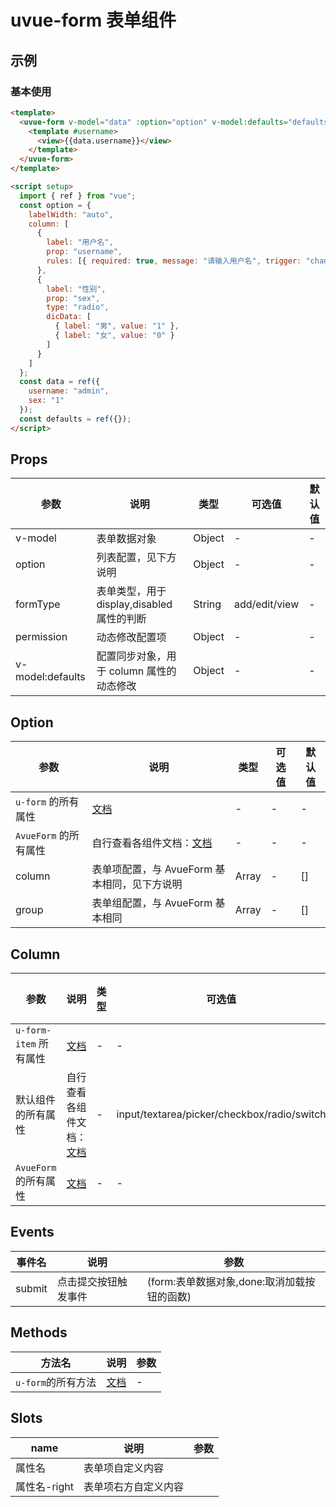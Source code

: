 # uvue-form 表单组件

## 示例

### 基本使用

```html
<template>
  <uvue-form v-model="data" :option="option" v-model:defaults="defaults" @submit="handleSubmit">
    <template #username>
      <view>{{data.username}}</view>
    </template>
  </uvue-form>
</template>

<script setup>
  import { ref } from "vue";
  const option = {
    labelWidth: "auto",
    column: [
      {
        label: "用户名",
        prop: "username",
        rules: [{ required: true, message: "请输入用户名", trigger: "change" }]
      },
      {
        label: "性别",
        prop: "sex",
        type: "radio",
        dicData: [
          { label: "男", value: "1" },
          { label: "女", value: "0" }
        ]
      }
    ]
  };
  const data = ref({
    username: "admin",
    sex: "1"
  });
  const defaults = ref({});
</script>
```

## Props

| 参数             | 说明                                       | 类型   | 可选值        | 默认值 |
| ---------------- | ------------------------------------------ | ------ | ------------- | ------ |
| v-model          | 表单数据对象                               | Object | -             | -      |
| option           | 列表配置，见下方说明                       | Object | -             | -      |
| formType         | 表单类型，用于 display,disabled 属性的判断 | String | add/edit/view | -      |
| permission       | 动态修改配置项                             | Object | -             | -      |
| v-model:defaults | 配置同步对象，用于 column 属性的动态修改   | Object | -             | -      |

## Option

| 参数                  | 说明                                                                   | 类型  | 可选值 | 默认值 |
| --------------------- | ---------------------------------------------------------------------- | ----- | ------ | ------ |
| `u-form` 的所有属性   | [文档](https://uiadmin.net/uview-plus/components/form.html#form-props) | -     | -      | -      |
| `AvueForm` 的所有属性 | 自行查看各组件文档：[文档](https://avuejs.com/form/form-doc/#option)   | -     | -      | -      |
| column                | 表单项配置，与 AvueForm 基本相同，见下方说明                           | Array | -      | []     |
| group                 | 表单组配置，与 AvueForm 基本相同                                       | Array | -      | []     |

## Column

| 参数                   | 说明                                                                                  | 类型 | 可选值                                      | 默认值 |
| ---------------------- | ------------------------------------------------------------------------------------- | ---- | ------------------------------------------- | ------ |
| `u-form-item` 所有属性 | [文档](https://uiadmin.net/uview-plus/components/form.html#form-item-props)           | -    | -                                           | -      |
| 默认组件的所有属性     | 自行查看各组件文档：[文档](https://uiadmin.net/uview-plus/components/input.html)      | -    | input/textarea/picker/checkbox/radio/switch | -      |
| `AvueForm` 的所有属性  | [文档](https://avuejs.com/form/form-doc/#column-%E5%85%B1%E7%94%A8%E5%B1%9E%E6%80%A7) | -    | -                                           | -      |

## Events

| 事件名 | 说明                 | 参数                                        |
| ------ | -------------------- | ------------------------------------------- |
| submit | 点击提交按钮触发事件 | (form:表单数据对象,done:取消加载按钮的函数) |

## Methods

| 方法名             | 说明                                                                     | 参数 |
| ------------------ | ------------------------------------------------------------------------ | ---- |
| `u-form`的所有方法 | [文档](https://uiadmin.net/uview-plus/components/form.html#form-methods) | -    |

## Slots

| name         | 说明                 | 参数 |
| ------------ | -------------------- | ---- |
| 属性名       | 表单项自定义内容     |      |
| 属性名-right | 表单项右方自定义内容 |      |
